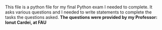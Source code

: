 This file is a python file for my final Python exam I needed to complete. It asks various questions and I needed to write statements to complete the tasks the questions asked.
**The questions were provided by my Professor: Ionut Cardei, at FAU**

